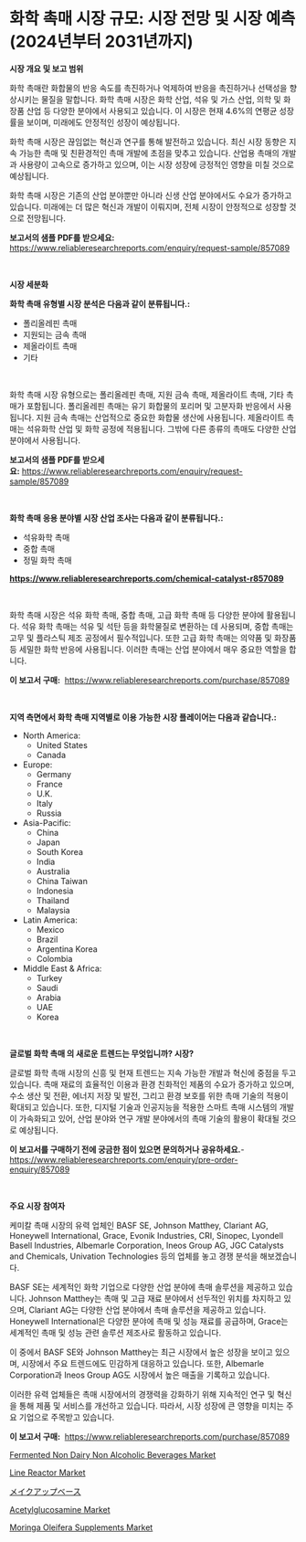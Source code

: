 <p><h1>화학 촉매 시장 규모: 시장 전망 및 시장 예측 (2024년부터 2031년까지)</h1></p><p><strong>시장 개요 및 보고 범위</strong></p>
<p><p>화학 촉매란 화합물의 반응 속도를 촉진하거나 억제하여 반응을 촉진하거나 선택성을 향상시키는 물질을 말합니다. 화학 촉매 시장은 화학 산업, 석유 및 가스 산업, 의학 및 화장품 산업 등 다양한 분야에서 사용되고 있습니다. 이 시장은 현재 4.6%의 연평균 성장률을 보이며, 미래에도 안정적인 성장이 예상됩니다.</p><p>화학 촉매 시장은 끊임없는 혁신과 연구를 통해 발전하고 있습니다. 최신 시장 동향은 지속 가능한 촉매 및 친환경적인 촉매 개발에 초점을 맞추고 있습니다. 산업용 촉매의 개발과 사용량이 고속으로 증가하고 있으며, 이는 시장 성장에 긍정적인 영향을 미칠 것으로 예상됩니다.</p><p>화학 촉매 시장은 기존의 산업 분야뿐만 아니라 신생 산업 분야에서도 수요가 증가하고 있습니다. 미래에는 더 많은 혁신과 개발이 이뤄지며, 전체 시장이 안정적으로 성장할 것으로 전망됩니다.</p></p>
<p><strong>보고서의 샘플 PDF를 받으세요:</strong> <a href="https://www.reliableresearchreports.com/enquiry/request-sample/857089">https://www.reliableresearchreports.com/enquiry/request-sample/857089</a></p>
<p>&nbsp;</p>
<p><strong>시장 세분화</strong></p>
<p><strong>화학 촉매 유형별 시장 분석은 다음과 같이 분류됩니다.:</strong></p>
<p><ul><li>폴리올레핀 촉매</li><li>지원되는 금속 촉매</li><li>제올라이트 촉매</li><li>기타</li></ul></p>
<p>&nbsp;</p>
<p><p>화학 촉매 시장 유형으로는 폴리올레핀 촉매, 지원 금속 촉매, 제올라이트 촉매, 기타 촉매가 포함됩니다. 폴리올레핀 촉매는 유기 화합물의 포리머 및 고분자화 반응에서 사용됩니다. 지원 금속 촉매는 산업적으로 중요한 화합물 생산에 사용됩니다. 제올라이트 촉매는 석유화학 산업 및 화학 공정에 적용됩니다. 그밖에 다른 종류의 촉매도 다양한 산업 분야에서 사용됩니다.</p></p>
<p><strong>보고서의 샘플 PDF를 받으세요:</strong>&nbsp;<a href="https://www.reliableresearchreports.com/enquiry/request-sample/857089">https://www.reliableresearchreports.com/enquiry/request-sample/857089</a></p>
<p>&nbsp;</p>
<p><strong> 화학 촉매 응용 분야별 시장 산업 조사는 다음과 같이 분류됩니다.:</strong></p>
<p><ul><li>석유화학 촉매</li><li>중합 촉매</li><li>정밀 화학 촉매</li></ul></p>
<p><strong><a href="https://www.reliableresearchreports.com/chemical-catalyst-r857089">https://www.reliableresearchreports.com/chemical-catalyst-r857089</a></strong></p>
<p>&nbsp;</p>
<p><p>화학 촉매 시장은 석유 화학 촉매, 중합 촉매, 고급 화학 촉매 등 다양한 분야에 활용됩니다. 석유 화학 촉매는 석유 및 석탄 등을 화학물질로 변환하는 데 사용되며, 중합 촉매는 고무 및 플라스틱 제조 공정에서 필수적입니다. 또한 고급 화학 촉매는 의약품 및 화장품 등 세밀한 화학 반응에 사용됩니다. 이러한 촉매는 산업 분야에서 매우 중요한 역할을 합니다.</p></p>
<p><strong>이 보고서 구매:</strong>&nbsp; <a href="https://www.reliableresearchreports.com/purchase/857089">https://www.reliableresearchreports.com/purchase/857089</a></p>
<p>&nbsp;</p>
<p><strong>지역 측면에서 화학 촉매 지역별로 이용 가능한 시장 플레이어는 다음과 같습니다.:</strong></p>
<p><ul>
    <li>
        North America:
        <ul>
            <li>United States</li>
            <li>Canada</li>
        </ul>
    </li>
    <li>
        Europe:
        <ul>
            <li>Germany</li>
            <li>France</li>
            <li>U.K.</li>
            <li>Italy</li>
            <li>Russia</li>
        </ul>
    </li>
    <li>
        Asia-Pacific:
        <ul>
            <li>China</li>
            <li>Japan</li>
            <li>South Korea</li>
            <li>India</li>
            <li>Australia</li>
            <li>China Taiwan</li>
            <li>Indonesia</li>
            <li>Thailand</li>
            <li>Malaysia</li>
        </ul>
    </li>
    <li>
        Latin America:
        <ul>
            <li>Mexico</li>
            <li>Brazil</li>
            <li>Argentina Korea</li>
            <li>Colombia</li>
        </ul>
    </li>
    <li>
        Middle East & Africa:
        <ul>
            <li>Turkey</li>
            <li>Saudi</li>
            <li>Arabia</li>
            <li>UAE</li>
            <li>Korea</li>
        </ul>
    </li>
    </ul></p>
<p>&nbsp;</p>
<p><strong>글로벌 화학 촉매 의 새로운 트렌드는 무엇입니까? 시장?</strong></p>
<p><p>글로벌 화학 촉매 시장의 신흥 및 현재 트렌드는 지속 가능한 개발과 혁신에 중점을 두고 있습니다. 촉매 재료의 효율적인 이용과 환경 친화적인 제품의 수요가 증가하고 있으며, 수소 생산 및 전환, 에너지 저장 및 발전, 그리고 환경 보호를 위한 촉매 기술의 적용이 확대되고 있습니다. 또한, 디지털 기술과 인공지능을 적용한 스마트 촉매 시스템의 개발이 가속화되고 있어, 산업 분야와 연구 개발 분야에서의 촉매 기술의 활용이 확대될 것으로 예상됩니다.</p></p>
<p><strong>이 보고서를 구매하기 전에 궁금한 점이 있으면 문의하거나 공유하세요.</strong>- <a href="https://www.reliableresearchreports.com/enquiry/pre-order-enquiry/857089">https://www.reliableresearchreports.com/enquiry/pre-order-enquiry/857089</a></p>
<p>&nbsp;</p>
<p><strong>주요 시장 참여자</strong></p>
<p><p>케미칼 촉매 시장의 유력 업체인 BASF SE, Johnson Matthey, Clariant AG, Honeywell International, Grace, Evonik Industries, CRI, Sinopec, Lyondell Basell Industries, Albemarle Corporation, Ineos Group AG, JGC Catalysts and Chemicals, Univation Technologies 등의 업체를 놓고 경쟁 분석을 해보겠습니다.</p><p>BASF SE는 세계적인 화학 기업으로 다양한 산업 분야에 촉매 솔루션을 제공하고 있습니다. Johnson Matthey는 촉매 및 고급 재료 분야에서 선두적인 위치를 차지하고 있으며, Clariant AG는 다양한 산업 분야에서 촉매 솔루션을 제공하고 있습니다. Honeywell International은 다양한 분야에 촉매 및 성능 재료를 공급하며, Grace는 세계적인 촉매 및 성능 관련 솔루션 제조사로 활동하고 있습니다.</p><p>이 중에서 BASF SE와 Johnson Matthey는 최근 시장에서 높은 성장을 보이고 있으며, 시장에서 주요 트렌드에도 민감하게 대응하고 있습니다. 또한, Albemarle Corporation과 Ineos Group AG도 시장에서 높은 매출을 기록하고 있습니다.</p><p>이러한 유력 업체들은 촉매 시장에서의 경쟁력을 강화하기 위해 지속적인 연구 및 혁신을 통해 제품 및 서비스를 개선하고 있습니다. 따라서, 시장 성장에 큰 영향을 미치는 주요 기업으로 주목받고 있습니다.</p></p>
<p><strong>이 보고서 구매:</strong>&nbsp;&nbsp;<a href="https://www.reliableresearchreports.com/purchase/857089">https://www.reliableresearchreports.com/purchase/857089</a></p>
<p><p><a href="https://issuu.com/reportprime-2/docs/fermented-non-dairy-non-alcoholic-b_7023c9316c952a">Fermented Non Dairy Non Alcoholic Beverages Market</a></p><p><a href="https://issuu.com/reportprime-2/docs/line-reactor-market-size-2030.pptx">Line Reactor Market</a></p><p><a href="https://github.com/adcxff01450218/Market-Research-Report-List-1/blob/main/982108118501.md">メイクアップベース</a></p><p><a href="https://github.com/pjcfca/Market-Research-Report-List-2/blob/main/acetylglucosamine-market.md">Acetylglucosamine Market</a></p><p><a href="https://github.com/johnbach50/Market-Research-Report-List-2/blob/main/moringa-oleifera-supplements-market.md">Moringa Oleifera Supplements Market</a></p></p>